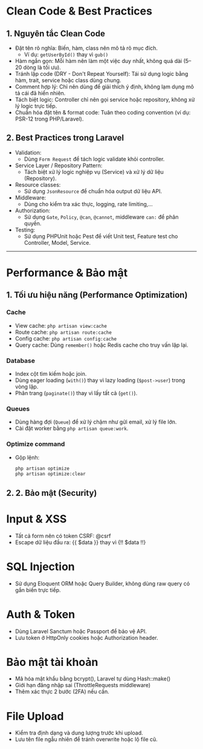 # Clean Code & Best Practices

## 1. Nguyên tắc Clean Code

- Đặt tên rõ nghĩa: Biến, hàm, class nên mô tả rõ mục đích.
  - Ví dụ: `getUserById()` thay vì `gub()`
- Hàm ngắn gọn: Mỗi hàm nên làm một việc duy nhất, không quá dài (5–20 dòng là tối ưu).
- Tránh lặp code (DRY - Don't Repeat Yourself): Tái sử dụng logic bằng hàm, trait, service hoặc class dùng chung.
- Comment hợp lý: Chỉ nên dùng để giải thích ý định, không lạm dụng mô tả cái đã hiển nhiên.
- Tách biệt logic: Controller chỉ nên gọi service hoặc repository, không xử lý logic trực tiếp.
- Chuẩn hóa đặt tên & format code: Tuân theo coding convention (ví dụ: PSR-12 trong PHP/Laravel).

## 2. Best Practices trong Laravel

- Validation:
  - Dùng `Form Request` để tách logic validate khỏi controller.
- Service Layer / Repository Pattern:
  - Tách biệt xử lý logic nghiệp vụ (Service) và xử lý dữ liệu (Repository).
- Resource classes:
  - Sử dụng `JsonResource` để chuẩn hóa output dữ liệu API.
- Middleware:
  - Dùng cho kiểm tra xác thực, logging, rate limiting,...
- Authorization:
  - Sử dụng `Gate`, `Policy`, `@can`, `@cannot`, middleware `can:` để phân quyền.
- Testing:
  - Sử dụng PHPUnit hoặc Pest để viết Unit test, Feature test cho Controller, Model, Service.

---

# Performance & Bảo mật

## 1. Tối ưu hiệu năng (Performance Optimization)

### Cache

- View cache: `php artisan view:cache`
- Route cache: `php artisan route:cache`
- Config cache: `php artisan config:cache`
- Query cache: Dùng `remember()` hoặc Redis cache cho truy vấn lặp lại.

### Database

- Index cột tìm kiếm hoặc join.
- Dùng eager loading (`with()`) thay vì lazy loading (`$post->user`) trong vòng lặp.
- Phân trang (`paginate()`) thay vì lấy tất cả (`get()`).

### Queues

- Dùng hàng đợi (`Queue`) để xử lý chậm như gửi email, xử lý file lớn.
- Cài đặt worker bằng `php artisan queue:work`.

### Optimize command

- Gộp lệnh:
  ```bash
  php artisan optimize
  php artisan optimize:clear
  ```

## 2. 2. Bảo mật (Security)

# Input & XSS

- Tất cả form nên có token CSRF: @csrf
- Escape dữ liệu đầu ra: {{ $data }} thay vì {!! $data !!}

# SQL Injection

- Sử dụng Eloquent ORM hoặc Query Builder, không dùng raw query có gắn biến trực tiếp.

# Auth & Token

- Dùng Laravel Sanctum hoặc Passport để bảo vệ API.
- Lưu token ở HttpOnly cookies hoặc Authorization header.

# Bảo mật tài khoản

- Mã hóa mật khẩu bằng bcrypt(), Laravel tự dùng Hash::make()
- Giới hạn đăng nhập sai (ThrottleRequests middleware)
- Thêm xác thực 2 bước (2FA) nếu cần.

# File Upload

- Kiểm tra định dạng và dung lượng trước khi upload.
- Lưu tên file ngẫu nhiên để tránh overwrite hoặc lộ file cũ.
